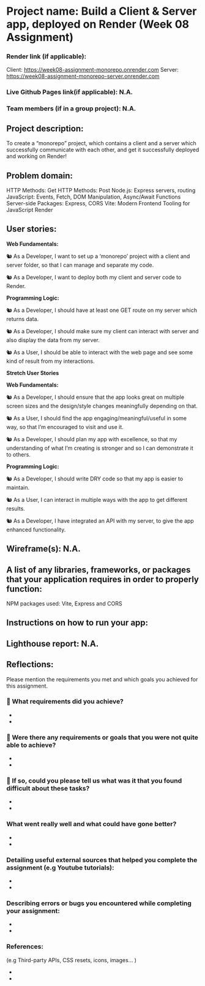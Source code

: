 # Project name: Build a Client & Server app, deployed on Render (Week 08 Assignment)

### Render link (if applicable):

Client: https://week08-assignment-monorepo.onrender.com
Server: https://week08-assignment-monorepo-server.onrender.com

### Live Github Pages link(if applicable): N.A.

### Team members (if in a group project): N.A.

## Project description:

To create a “monorepo” project, which contains a client and a server which successfully communicate with each other, and get it successfully deployed and working on Render!

## Problem domain:

HTTP Methods: Get
HTTP Methods: Post
Node.js: Express servers, routing
JavaScript: Events, Fetch, DOM Manipulation, Async/Await Functions
Server-side Packages: Express, CORS
Vite: Modern Frontend Tooling for JavaScript
Render

## User stories:

**Web Fundamentals:**

🐿️ As a Developer, I want to set up a ‘monorepo’ project with a client and server folder, so that I can manage and separate my code.

🐿️ As a Developer, I want to deploy both my client and server code to Render.

**Programming Logic:**

🐿️ As a Developer, I should have at least one GET route on my server which returns data.

🐿️ As a Developer, I should make sure my client can interact with server and also display the data from my server.

🐿️ As a User, I should be able to interact with the web page and see some kind of result from my interactions.

**Stretch User Stories**

**Web Fundamentals:**

🐿️ As a Developer, I should ensure that the app looks great on multiple screen sizes and the design/style changes meaningfully depending on that.

🐿️ As a User, I should find the app engaging/meaningful/useful in some way, so that I’m encouraged to visit and use it.

🐿️ As a Developer, I should plan my app with excellence, so that my understanding of what I’m creating is stronger and so I can demonstrate it to others.

**Programming Logic:**

🐿️ As a Developer, I should write DRY code so that my app is easier to maintain.

🐿️ As a User, I can interact in multiple ways with the app to get different results.

🐿️ As a Developer, I have integrated an API with my server, to give the app enhanced functionality.

## Wireframe(s): N.A.

## A list of any libraries, frameworks, or packages that your application requires in order to properly function:

NPM packages used: Vite, Express and CORS

## Instructions on how to run your app:

## Lighthouse report: N.A.

## Reflections:

Please mention the requirements you met and which goals you achieved for this assignment.

### 🎯 What requirements did you achieve?

-
-

### 🎯 Were there any requirements or goals that you were not quite able to achieve?

-
-

### 🎯 If so, could you please tell us what was it that you found difficult about these tasks?

-
-

### What went really well and what could have gone better?

-
-

### Detailing useful external sources that helped you complete the assignment (e.g Youtube tutorials):

-
-

### Describing errors or bugs you encountered while completing your assignment:

-
-

### References:

(e.g Third-party APIs, CSS resets, icons, images... )

-
-
